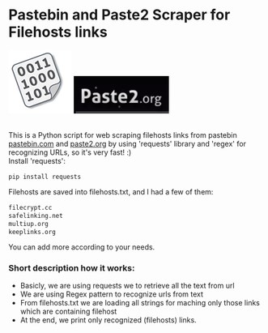 # **Pastebin and Paste2 Scraper for Filehosts links**

![Pastebin logo](/img/pastebin_logo.png)
![Paste2 logo](/img/paste2_logo.JPG)

</br>This is a Python script for web scraping filehosts links from pastebin [pastebin.com](https://pastebin.com) and [paste2.org](https://paste2.com) by using 'requests' library and 'regex' for recognizing URLs, so it's very fast! :)
</br>Install 'requests':
```
pip install requests
```
Filehosts are saved into filehosts.txt, and I had a few of them:
```
filecrypt.cc
safelinking.net
multiup.org
keeplinks.org
```
You can add more according to your needs.

### **Short description how it works:**
- Basicly, we are using requests we to retrieve all the text from url
- We are using Regex pattern to recognize urls from text
- From filehosts.txt we are loading all strings for maching only those links which are containing filehost
- At the end, we print only recognized (filehosts) links.
